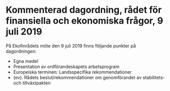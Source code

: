 # Kommenterad dagordning, rådet för finansiella och ekonomiska frågor, 9 juli 2019

På Ekofinrådets möte den 9 juli 2019 finns följande punkter på dagordningen:

* Egna medel
* Presentation av ordförandeskapets arbetsprogram
* Europeiska terminen: Landsspecifika rekommendationer
* (ev). Rådets beslut/rekommendationer om genomförandet av
stabilitets- och tillväxtpakten
